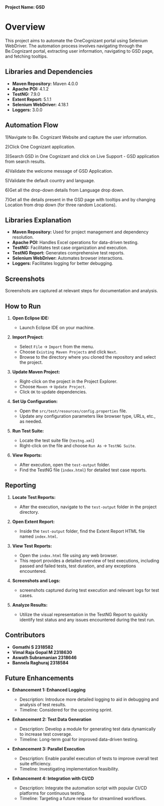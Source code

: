 **Project Name: GSD**
 
 
# Overview
This project aims to automate the OneCognizant portal  using Selenium WebDriver. The automation process involves navigating through the Be.Cognizant portal, extracting user information, navigating to GSD page,  and fetching tooltips.
 
## Libraries and Dependencies
- **Maven Repository:** Maven 4.0.0
- **Apache POI:** 4.1.2
- **TestNG:** 7.9.0
- **Extent Report:** 5.1.1
- **Selenium WebDriver:** 4.18.1
- **Loggers:** 3.0.0
 
## Automation Flow
 
1)Navigate to Be. Cognizant Website and capture the user information.

2)Click One Cognizant application.

3)Search GSD in One Cognizant and click on Live Support - GSD application from search results.

4)Validate the welcome message of GSD Application.

5)Validate the default country and language.

6)Get all the drop-down details from Language drop down.

7)Get all the details present in the GSD page with tooltips and by changing Location from drop down (for three random Locations).
 
## Libraries Explanation
- **Maven Repository:** Used for project management and dependency resolution.
- **Apache POI:** Handles Excel operations for data-driven testing.
- **TestNG:** Facilitates test case organization and execution.
- **TestNG Report:** Generates comprehensive test reports.
- **Selenium WebDriver:** Automates browser interactions.
- **Loggers:** Facilitates logging for better debugging.
 
## Screenshots
Screenshots are captured at relevant steps for documentation and analysis.
 
## How to Run
1) **Open Eclipse IDE:**
   - Launch Eclipse IDE on your machine.
 
2) **Import Project:**
   - Select `File` -> `Import` from the menu.
   - Choose `Existing Maven Projects` and click `Next`.
   - Browse to the directory where you cloned the repository and select the project.
 
3) **Update Maven Project:**
   - Right-click on the project in the Project Explorer.
   - Choose `Maven` -> `Update Project`.
   - Click `OK` to update dependencies.
 
4) **Set Up Configuration:**
   - Open the `src/test/resources/config.properties` file.
   - Update any configuration parameters like browser type, URLs, etc., as needed.
 
5) **Run Test Suite:**
   - Locate the test suite file (`testng.xml`)
   - Right-click on the file and choose `Run As` -> `TestNG Suite`.
 
6) **View Reports:**
   - After execution, open the `test-output` folder.
   - Find the TestNG file (`index.html`) for detailed test case reports.
 
## Reporting
1) **Locate Test Reports:**
   - After the execution, navigate to the `test-output` folder in the project directory.
 
2) **Open Extent Report:**
   - Inside the `test-output` folder, find the Extent Report HTML file named `index.html`.
 
3) **View Test Reports:**
   - Open the `index.html` file using any web browser.
   - This report provides a detailed overview of test executions, including passed and failed tests, test duration, and any exceptions encountered.
 
4) **Screenshots and Logs:**
   - screenshots captured during test execution and relevant logs for test cases.
 
5) **Analyze Results:**
   - Utilize the visual representation in the TestNG Report to quickly identify test status and any issues encountered during the test run.
 
## Contributors
- **Gomathi S   2318582**
- **Vimal Raja Gopal M   2318630**
- **Aswath Subramanian  2318646**
- **Bannela Raghuraj   2318584**
 
## Future Enhancements
 
- **Enhancement 1: Enhanced Logging**
   - Description: Introduce more detailed logging to aid in debugging and analysis of test results.
   - Timeline: Considered for the upcoming sprint.
 
- **Enhancement 2: Test Data Generation**
   - Description: Develop a module for generating test data dynamically to increase test coverage.
   - Timeline: Long-term goal for improved data-driven testing.
 
- **Enhancement 3: Parallel Execution**
   - Description: Enable parallel execution of tests to improve overall test suite efficiency.
   - Timeline: Investigating implementation feasibility.
 
- **Enhancement 4: Integration with CI/CD**
   - Description: Integrate the automation script with popular CI/CD platforms for continuous testing.
   - Timeline: Targeting a future release for streamlined workflows.